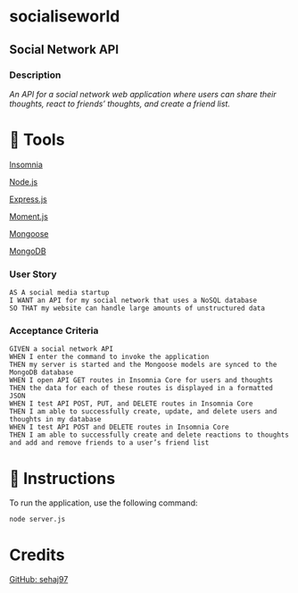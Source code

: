 # socialiseworld

## Social Network API

### Description

*An API for a social network web application where users can share their thoughts, react to friends’ thoughts, and create a friend list.*

# :hammer: Tools
[Insomnia](https://insomnia.rest/)

[Node.js](https://nodejs.org/en/)

[Express.js](https://expressjs.com/)

[Moment.js](https://www.npmjs.com/package/moment)

[Mongoose](https://www.npmjs.com/package/mongoose)

[MongoDB](https://www.mongodb.com/)

### User Story

```text
AS A social media startup
I WANT an API for my social network that uses a NoSQL database
SO THAT my website can handle large amounts of unstructured data
```

### Acceptance Criteria

```text
GIVEN a social network API
WHEN I enter the command to invoke the application
THEN my server is started and the Mongoose models are synced to the MongoDB database
WHEN I open API GET routes in Insomnia Core for users and thoughts
THEN the data for each of these routes is displayed in a formatted JSON
WHEN I test API POST, PUT, and DELETE routes in Insomnia Core
THEN I am able to successfully create, update, and delete users and thoughts in my database
WHEN I test API POST and DELETE routes in Insomnia Core
THEN I am able to successfully create and delete reactions to thoughts and add and remove friends to a user’s friend list
```


# :memo: Instructions

To run the application, use the following command:

    node server.js

# Credits
[GitHub: sehaj97](https://github.com/sehaj97)